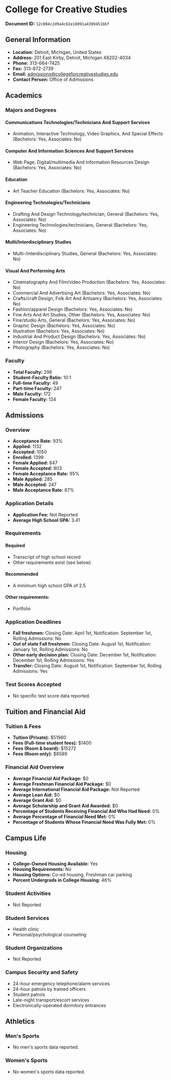 # College for Creative Studies

**Document ID:** `12c084c2d9a4c62e18091a4389451bbf`

## General Information

- **Location:** Detroit, Michigan, United States
- **Address:** 201 East Kirby, Detroit, Michigan 48202-4034
- **Phone:** 313-664-7425
- **Fax:** 313-872-2739
- **Email:** admissions@collegeforcreativestudies.edu
- **Contact Person:** Office of Admissions

## Academics

### Majors and Degrees

#### Communications Technologies/Technicians And Support Services

- Animation, Interactive Technology, Video Graphics, And Special Effects (Bachelors: Yes, Associates: No)

#### Computer And Information Sciences And Support Services

- Web Page, Digital/multimedia And Information Resources Design (Bachelors: Yes, Associates: No)

#### Education

- Art Teacher Education (Bachelors: Yes, Associates: No)

#### Engineering Technologies/Technicians

- Drafting And Design Technology/technician, General (Bachelors: Yes, Associates: No)
- Engineering Technologies/technicians, General (Bachelors: Yes, Associates: No)

#### Multi/Interdisciplinary Studies

- Multi-/interdisciplinary Studies, General (Bachelors: Yes, Associates: No)

#### Visual And Performing Arts

- Cinematography And Film/video Production (Bachelors: Yes, Associates: No)
- Commercial And Advertising Art (Bachelors: Yes, Associates: No)
- Crafts/craft Design, Folk Art And Artisanry (Bachelors: Yes, Associates: No)
- Fashion/apparel Design (Bachelors: Yes, Associates: No)
- Fine Arts And Art Studies, Other (Bachelors: Yes, Associates: No)
- Fine/studio Arts, General (Bachelors: Yes, Associates: No)
- Graphic Design (Bachelors: Yes, Associates: No)
- Illustration (Bachelors: Yes, Associates: No)
- Industrial And Product Design (Bachelors: Yes, Associates: No)
- Interior Design (Bachelors: Yes, Associates: No)
- Photography (Bachelors: Yes, Associates: No)

### Faculty

- **Total Faculty:** 296
- **Student-Faculty Ratio:** 10:1
- **Full-time Faculty:** 49
- **Part-time Faculty:** 247
- **Male Faculty:** 172
- **Female Faculty:** 124

## Admissions

### Overview

- **Acceptance Rate:** 93%
- **Applied:** 1132
- **Accepted:** 1050
- **Enrolled:** 1399
- **Female Applied:** 847
- **Female Accepted:** 803
- **Female Acceptance Rate:** 95%
- **Male Applied:** 285
- **Male Accepted:** 247
- **Male Acceptance Rate:** 87%

### Application Details

- **Application Fee:** Not Reported
- **Average High School GPA:** 3.41

### Requirements

#### Required

- Transcript of high school record
- Other requirements exist (see below)

#### Recommended

- A minimum high school GPA of 2.5

#### Other requirements:

- Portfolio

### Application Deadlines

- **Fall freshmen:** Closing Date: April 1st, Notification: September 1st, Rolling Admissions: No
- **Out of state Fall freshmen:** Closing Date: August 1st, Notification: January 1st, Rolling Admissions: No
- **Other early decision plan:** Closing Date: December 1st, Notification: December 1st, Rolling Admissions: Yes
- **Transfer:** Closing Date: August 1st, Notification: September 1st, Rolling Admissions: Yes

### Test Scores Accepted

- No specific test score data reported.

## Tuition and Financial Aid

### Tuition & Fees

- **Tuition (Private):** $51960
- **Fees (Full-time student fees):** $1400
- **Fees (Room & board):** $15272
- **Fees (Room only):** $8589

### Financial Aid Overview

- **Average Financial Aid Package:** $0
- **Average Freshman Financial Aid Package:** $0
- **Average International Financial Aid Package:** Not Reported
- **Average Loan Aid:** $0
- **Average Grant Aid:** $0
- **Average Scholarship and Grant Aid Awarded:** $0
- **Percentage of Students Receiving Financial Aid Who Had Need:** 0%
- **Average Percentage of Financial Need Met:** 0%
- **Percentage of Students Whose Financial Need Was Fully Met:** 0%

## Campus Life

### Housing

- **College-Owned Housing Available:** Yes
- **Housing Requirements:** No
- **Housing Options:** Co-ed housing, Freshman car parking
- **Percent Undergrads in College Housing:** 46%

### Student Activities

- Not Reported

### Student Services

- Health clinic
- Personal/psychological counseling

### Student Organizations

- Not Reported

### Campus Security and Safety

- 24-hour emergency telephone/alarm services
- 24-hour patrols by trained officers
- Student patrols
- Late-night transport/escort services
- Electronically-operated dormitory entrances

## Athletics

### Men's Sports

- No men's sports data reported.

### Women's Sports

- No women's sports data reported.
